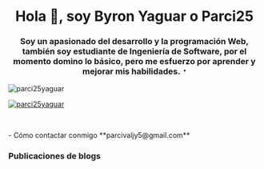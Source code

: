 <h1 align="center">Hola 👋, soy Byron Yaguar o Parci25</h1><h3 align="center">Soy un apasionado del desarrollo y la programación Web, también soy estudiante de Ingeniería de Software, por el momento domino lo básico, pero me esfuerzo por aprender y mejorar mis habilidades.⠐</h3>


<p align="left"> <img src="https://komarev.com/ghpvc/?username=parci25yaguar&label=Profile%20views&color=0e75b6&style=flat" alt="parci25yaguar" /> </p><p align="left"> <a href="https://github.com/ryo-ma/github-profile-trophy"><img src="https://github-profile-trophy.vercel.app/?username=parci25yaguar" alt="parci25yaguar" /></a> </p>



<p align="left"> <a href="https://twitter.com/" target="blank"><img src="https://img.shields.io/twitter/follow/?logo=twitter&style=for-the-badge" alt="" /></a> </p>- Cómo contactar conmigo **parcivaljy5@gmail.com**

### Publicaciones de blogs
<!-- BLOG-POST-LIST:START -->
<!-- BLOG-POST-LIST:END --
📫><h3 align="left">

Conéctate conmigo:
</h3>
<p align="left"><a href="https://dev.to/zyrios" target="blank"><img align="center" src="https://raw.githubusercontent.com/rahuldkjain/github-profile-readme-generator/master/src/images/icons/Social/devto.svg" alt="zyrios" height="30" width="40" /></a></p><h3 align="left">Idiomas y herramientas:</h3>




<p align="left"> <a href="https://www.w3schools.com/css/" target="_blank" rel="noreferrer"> <img src="https://raw.githubusercontent.com/devicons/devicon/master/icons/css3/css3-original-wordmark.svg" alt="css3" width="40" height="40"/> </a> <a href="https://www.djangoproject.com/" target="_blank" rel="noreferrer"> <img src="https://cdn.worldvectorlogo.com/logos/django.svg" alt="django" width="40" height="40"/> </a> <a href="https://www.w3.org/html/" target="_blank" rel="noreferrer"> <img src="https://raw.githubusercontent.com/devicons/devicon/master/icons/html5/html5-original-wordmark.svg" alt="html5" width="40" height="40"/> </a> <a href="https://developer.mozilla.org/en-US/docs/Web/JavaScript" target="_blank" rel="noreferrer"> <img src="https://raw.githubusercontent.com/devicons/devicon/master/icons/javascript/javascript-original.svg" alt="javascript" width="40" height="40"/> </a> <a href="https://www.mysql.com/" target="_blank" rel="noreferrer"> <img src="https://raw.githubusercontent.com/devicons/devicon/master/icons/mysql/mysql-original-wordmark.svg" alt="mysql" width="40" height="40"/> </a> <a href="https://www.postgresql.org" target="_blank" rel="noreferrer"> <img src="https://raw.githubusercontent.com/devicons/devicon/master/icons/postgresql/postgresql-original-wordmark.svg" alt="postgresql" width="40" height="40"/> </a> <a href="https://www.python.org" target="_blank" rel="noreferrer"> <img src="https://raw.githubusercontent.com/devicons/devicon/master/icons/python/python-original.svg" alt="python" width="40" altura="40"/> </a> <a href="https://reactjs.org/" target="_blank" rel="noreferrer"> <img src="https://raw.githubusercontent.com/devicons/devicon/master/icons/react/react-original-wordmark.svg" alt="react" width="40" height="40"/> </a> </p>

<p><img align="left" src="https://github-readme-stats.vercel.app/api/top-langs?username=parci25yaguar&show_icons=true&locale=en&layout=compact" alt="parci25yaguar" /></p><p>

&nbsp; <img align="center" src="https://github-readme-stats.vercel.app/api?username=parci25yaguar&show_icons=true&locale=en" alt="parci25yaguar" /></p><p><img align="center" src="https://github-readme-streak-stats.herokuapp.com/?user=parci25yaguar&" alt="parci25yaguar" /></p>



